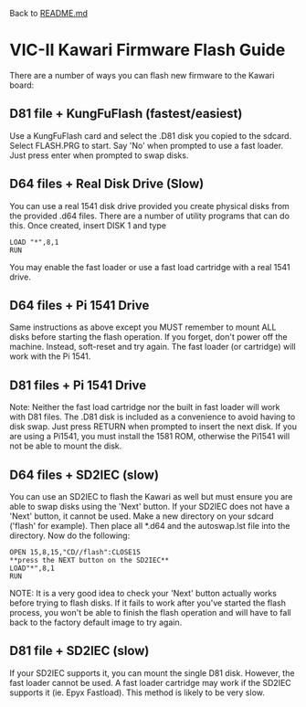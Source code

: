 Back to [README.md](../README.md)

# VIC-II Kawari Firmware Flash Guide

There are a number of ways you can flash new firmware to the Kawari board:

## D81 file + KungFuFlash (fastest/easiest)

Use a KungFuFlash card and select the .D81 disk you copied to the sdcard. Select FLASH.PRG to start.  Say 'No' when prompted to use a fast loader.  Just press enter when prompted to swap disks.

## D64 files + Real Disk Drive (Slow)

You can use a real 1541 disk drive provided you create physical disks from the provided .d64 files. There are a number of utility programs that can do this.  Once created, insert DISK 1 and type 

```
LOAD "*",8,1
RUN
```

You may enable the fast loader or use a fast load cartridge with a real 1541 drive.

## D64 files + Pi 1541 Drive

Same instructions as above except you MUST remember to mount ALL disks before starting the flash operation.  If you forget, don't power off the machine.  Instead, soft-reset and try again.  The fast loader (or cartridge) will work with the Pi 1541.

## D81 files + Pi 1541 Drive

Note: Neither the fast load cartridge nor the built in fast loader will work with D81 files.  The .D81 disk is included as a convenience to avoid having to disk swap.  Just press RETURN when prompted to insert the next disk.  If you are using a Pi1541, you must install the 1581 ROM, otherwise the Pi1541 will not be able to mount the disk.

## D64 files + SD2IEC (slow)

You can use an SD2IEC to flash the Kawari as well but must ensure you are able to swap disks using the 'Next' button.  If your SD2IEC does not have a 'Next' button, it cannot be used.  Make a new directory on your sdcard ('flash' for example).  Then place all *.d64 and the autoswap.lst file into the directory. Now do the following:

```
OPEN 15,8,15,"CD//flash":CLOSE15
**press the NEXT button on the SD2IEC**
LOAD"*",8,1
RUN
```

NOTE: It is a very good idea to check your 'Next' button actually works before trying to flash disks.  If it fails to work after you've started the flash process, you won't be able to finish the flash operation and will have to fall back to the factory default image to try again.

## D81 file + SD2IEC (slow)

If your SD2IEC supports it, you can mount the single D81 disk.  However, the fast loader cannot be used.  A fast loader cartridge may work if the SD2IEC supports it (ie. Epyx Fastload).  This method is likely to be very slow.

